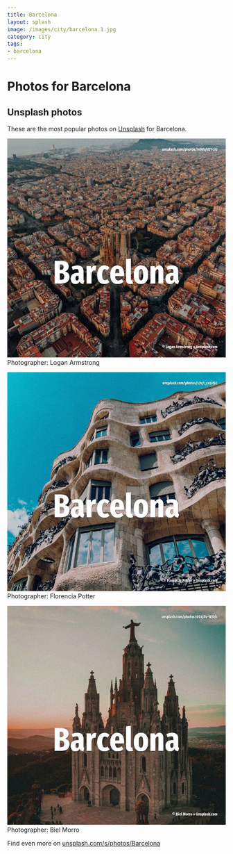 ```yaml
---
title: Barcelona
layout: splash
image: /images/city/barcelona.1.jpg
category: city
tags:
- barcelona
---
```

# Photos for Barcelona
 
## Unsplash photos
These are the most popular photos on [Unsplash](https://unsplash.com) for Barcelona.
 
![Barcelona](/images/city/barcelona.1.jpg)
Photographer:  Logan Armstrong
 
![Barcelona](/images/city/barcelona.2.jpg)
Photographer:  Florencia Potter
 
![Barcelona](/images/city/barcelona.3.jpg)
Photographer:  Biel Morro
 
Find even more on [unsplash.com/s/photos/Barcelona](https://unsplash.com/s/photos/Barcelona)
 
